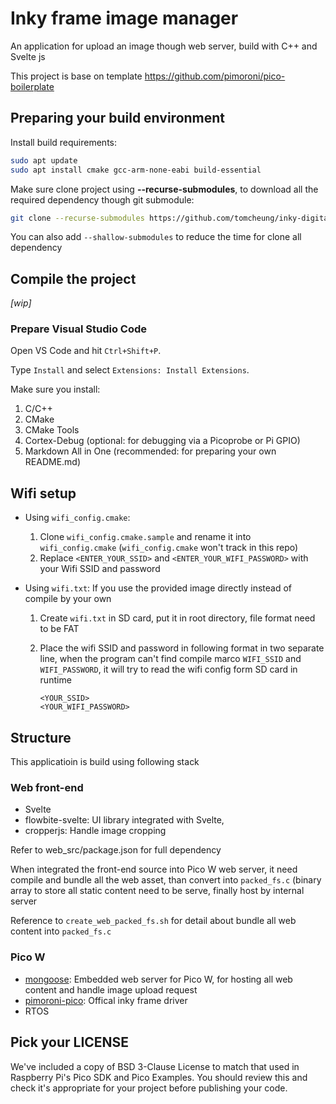 # Inky frame image manager

An application for upload an image though web server, build with C++ and Svelte js

This project is base on template https://github.com/pimoroni/pico-boilerplate

## Preparing your build environment

Install build requirements:

```bash
sudo apt update
sudo apt install cmake gcc-arm-none-eabi build-essential
```

Make sure clone project using **--recurse-submodules**, to download all the required dependency though git submodule:

```bash
git clone --recurse-submodules https://github.com/tomcheung/inky-digital-frame.git
```

You can also add `--shallow-submodules` to reduce the time for clone all dependency 

## Compile the project

_[wip]_

### Prepare Visual Studio Code

Open VS Code and hit `Ctrl+Shift+P`.

Type `Install` and select `Extensions: Install Extensions`.

Make sure you install:

1. C/C++
2. CMake
3. CMake Tools
4. Cortex-Debug (optional: for debugging via a Picoprobe or Pi GPIO)
5. Markdown All in One (recommended: for preparing your own README.md)


## Wifi setup
- Using `wifi_config.cmake`:
  1. Clone `wifi_config.cmake.sample` and rename it into `wifi_config.cmake` (`wifi_config.cmake` won't track in this repo)
  2. Replace `<ENTER_YOUR_SSID>` and `<ENTER_YOUR_WIFI_PASSWORD>` with your Wifi SSID and password

- Using `wifi.txt`:
  If you use the provided image directly instead of compile by your own
  1. Create `wifi.txt` in SD card, put it in root directory, file format need to be FAT
  2. Place the wifi SSID and password in following format in two separate line, when the program can't find compile marco `WIFI_SSID` and `WIFI_PASSWORD`, it will try to read the wifi config form SD card in runtime
  
     ```
     <YOUR_SSID>
     <YOUR_WIFI_PASSWORD>
     ```

## Structure

This applicatioin is build using following stack

### Web front-end
- Svelte
- flowbite-svelte: UI library integrated with Svelte,
- cropperjs: Handle image cropping

Refer to web_src/package.json for full dependency

When integrated the front-end source into Pico W web server, it need compile and bundle all the web asset,
than convert into `packed_fs.c` (binary array to store all static content need to be serve,
finally host by internal server

Reference to `create_web_packed_fs.sh` for detail about bundle all web content into `packed_fs.c`

### Pico W
- [mongoose](https://github.com/cesanta/mongoose): Embedded web server for Pico W, for hosting all web content and handle image upload request
- [pimoroni-pico](https://github.com/pimoroni/pimoroni-pico): Offical inky frame driver
- RTOS

## Pick your LICENSE

We've included a copy of BSD 3-Clause License to match that used in Raspberry Pi's Pico SDK and Pico Examples. You should review this and check it's appropriate for your project before publishing your code.
